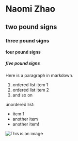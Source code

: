 # Naomi Zhao
## two pound signs
### three pound signs
#### four pound signs
##### five pound signs

Here is a paragraph in markdown.
1. ordered list item 1
2. ordered list item 2
3. and so on

unordered list:
- item 1
- another item
- another item!


![This is an image]([https://myoctocat.com/assets/images/base-octocat.svg](https://encrypted-tbn0.gstatic.com/images?q=tbn:ANd9GcQ1kfDpb7H2-fWdkHOqwm6rRf3GIq3tcZdCb4CnlJ4&s))
